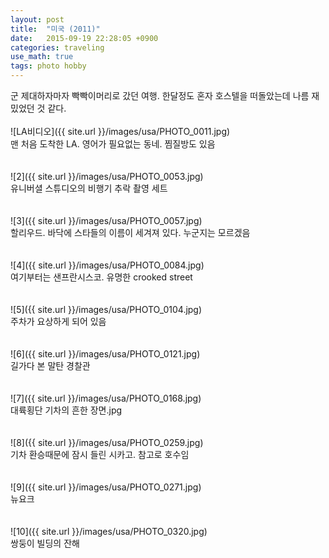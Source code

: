 ```yaml
---
layout: post
title:  "미국 (2011)"
date:   2015-09-19 22:28:05 +0900
categories: traveling
use_math: true
tags: photo hobby
---
```


군 제대하자마자 빡빡이머리로 갔던 여행. 한달정도 혼자 호스텔을 떠돌았는데 나름 재밌었던 것 같다.<br/><br/>
![LA비디오]({{ site.url }}/images/usa/PHOTO_0011.jpg)<br/>
맨 처음 도착한 LA. 영어가 필요없는 동네. 찜질방도 있음<br/><br/><br/>
![2]({{ site.url }}/images/usa/PHOTO_0053.jpg)<br/>
유니버셜 스튜디오의 비행기 추락 촬영 세트<br/><br/><br/>
![3]({{ site.url }}/images/usa/PHOTO_0057.jpg)<br/>
할리우드. 바닥에 스타들의 이름이 세겨져 있다. 누군지는 모르겠음<br/><br/><br/>
![4]({{ site.url }}/images/usa/PHOTO_0084.jpg)<br/>
여기부터는 샌프란시스코. 유명한 crooked street<br/><br/><br/>
![5]({{ site.url }}/images/usa/PHOTO_0104.jpg)<br/>
주차가 요상하게 되어 있음<br/><br/><br/>
![6]({{ site.url }}/images/usa/PHOTO_0121.jpg)<br/>
길가다 본 말탄 경찰관<br/><br/><br/>
![7]({{ site.url }}/images/usa/PHOTO_0168.jpg)<br/>
대륙횡단 기차의 흔한 장면.jpg<br/><br/><br/>
![8]({{ site.url }}/images/usa/PHOTO_0259.jpg)<br/>
기차 환승때문에 잠시 들린 시카고. 참고로 호수임<br/><br/><br/>
![9]({{ site.url }}/images/usa/PHOTO_0271.jpg)<br/>
뉴요크<br/><br/><br/>
![10]({{ site.url }}/images/usa/PHOTO_0320.jpg)<br/>
쌍둥이 빌딩의 잔해<br/><br/><br/>
